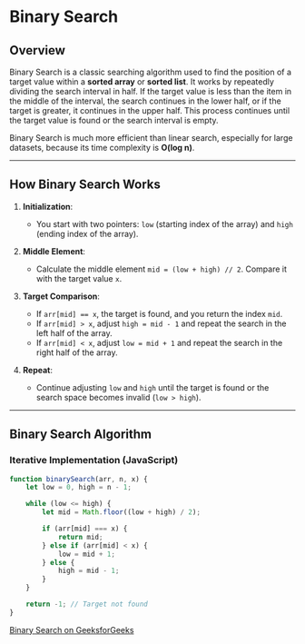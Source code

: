 # Binary Search

## Overview

Binary Search is a classic searching algorithm used to find the position of a target value within a **sorted array** or **sorted list**. It works by repeatedly dividing the search interval in half. If the target value is less than the item in the middle of the interval, the search continues in the lower half, or if the target is greater, it continues in the upper half. This process continues until the target value is found or the search interval is empty.

Binary Search is much more efficient than linear search, especially for large datasets, because its time complexity is **O(log n)**.

---

## How Binary Search Works

1. **Initialization**:
   - You start with two pointers: `low` (starting index of the array) and `high` (ending index of the array).

2. **Middle Element**:
   - Calculate the middle element `mid = (low + high) // 2`. Compare it with the target value `x`.

3. **Target Comparison**:
   - If `arr[mid] == x`, the target is found, and you return the index `mid`.
   - If `arr[mid] > x`, adjust `high = mid - 1` and repeat the search in the left half of the array.
   - If `arr[mid] < x`, adjust `low = mid + 1` and repeat the search in the right half of the array.

4. **Repeat**:
   - Continue adjusting `low` and `high` until the target is found or the search space becomes invalid (`low > high`).

---

## Binary Search Algorithm

### Iterative Implementation (JavaScript)

```javascript
function binarySearch(arr, n, x) {
    let low = 0, high = n - 1;

    while (low <= high) {
        let mid = Math.floor((low + high) / 2);

        if (arr[mid] === x) {
            return mid;
        } else if (arr[mid] < x) {
            low = mid + 1;
        } else {
            high = mid - 1;
        }
    }

    return -1; // Target not found
}
```

[Binary Search on GeeksforGeeks](https://www.geeksforgeeks.org/binary-search/)

